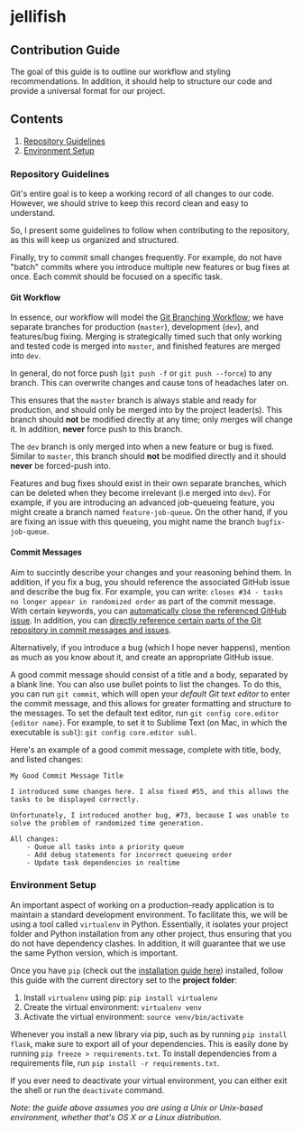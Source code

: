 # jellifish

## Contribution Guide

The goal of this guide is to outline our workflow and styling recommendations.
In addition, it should help to structure our code and provide a universal format for our project.

## Contents

1. [Repository Guidelines](#repository-guidelines)
2. [Environment Setup](#environment-setup)

### Repository Guidelines

Git's entire goal is to keep a working record of all changes to our code.
However, we should strive to keep this record clean and easy to understand.

So, I present some guidelines to follow when contributing to the repository, as this will keep us organized and structured.

Finally, try to commit small changes frequently. For example, do not have "batch" commits where you introduce multiple new features or bug fixes at once. Each commit should be focused on a specific task.

#### Git Workflow
In essence, our workflow will model the [Git Branching Workflow](https://git-scm.com/book/en/v2/Git-Branching-Branching-Workflows); we have separate branches for production (`master`), development (`dev`), and features/bug fixing. Merging is strategically timed such that only working and tested code is merged into `master`, and finished features are merged into `dev`.

In general, do not force push (`git push -f` or `git push --force`) to any branch. This can overwrite changes and cause tons of headaches later on.

This ensures that the `master` branch is always stable and ready for production, and should only be merged into by the project leader(s). This branch should **not** be modified directly at any time; only merges will change it. In addition, **never** force push to this branch.

The `dev` branch is only merged into when a new feature or bug is fixed. Similar to `master`, this branch should **not** be modified directly and it should **never** be forced-push into.

Features and bug fixes should exist in their own separate branches, which can be deleted when they become irrelevant (i.e merged into `dev`). For example, if you are introducing an advanced job-queueing feature, you might create a branch named `feature-job-queue`. On the other hand, if you are fixing an issue with this queueing, you might name the branch `bugfix-job-queue`.

#### Commit Messages
Aim to succintly describe your changes and your reasoning behind them. In addition, if you fix a bug, you should reference the associated GitHub issue and describe the bug fix. For example, you can write: `closes #34 - tasks no longer appear in randomized order` as part of the commit message. With certain keywords, you can [automatically close the referenced GitHub issue](https://help.github.com/articles/closing-issues-via-commit-messages/). In addition, you can [directly reference certain parts of the Git repository in commit messages and issues](https://help.github.com/articles/writing-on-github/#references).

Alternatively, if you introduce a bug (which I hope never happens), mention as much as you know about it, and create an appropriate GitHub issue.

A good commit message should consist of a title and a body, separated by a blank line. You can also use bullet points to list the changes. To do this, you can run `git commit`, which will open your *default Git text editor* to enter the commit message, and this allows for greater formatting and structure to the messages. To set the default text editor, run `git config core.editor {editor name}`. For example, to set it to Sublime Text (on Mac, in which the executable is `subl`): `git config core.editor subl`.

Here's an example of a good commit message, complete with title, body, and listed changes:

```
My Good Commit Message Title

I introduced some changes here. I also fixed #55, and this allows the tasks to be displayed correctly.

Unfortunately, I introduced another bug, #73, because I was unable to solve the problem of randomized time generation.

All changes:
    - Queue all tasks into a priority queue
    - Add debug statements for incorrect queueing order
    - Update task dependencies in realtime
```

### Environment Setup

An important aspect of working on a production-ready application is to maintain a standard development environment. To facilitate this, we will be using a tool called `virtualenv` in Python. Essentially, it isolates your project folder and Python installation from any other project, thus ensuring that you do not have dependency clashes. In addition, it will guarantee that we use the same Python version, which is important.

Once you have `pip` (check out the [installation guide here](http://pip.readthedocs.org/en/stable/installing/)) installed, follow this guide with the current directory set to the **project folder**:

1. Install `virtualenv` using pip: `pip install virtualenv`
3. Create the virtual environment: `virtualenv venv`
4. Activate the virtual environment: `source venv/bin/activate`

Whenever you install a new library via pip, such as by running `pip install flask`, make sure to export all of your dependencies. This is easily done by running `pip freeze > requirements.txt`. To install dependencies from a requirements file, run `pip install -r requirements.txt`.

If you ever need to deactivate your virtual environment, you can either exit the shell or run  the `deactivate` command.

*Note: the guide above assumes you are using a Unix or Unix-based environment, whether that's OS X or a Linux distribution.*
